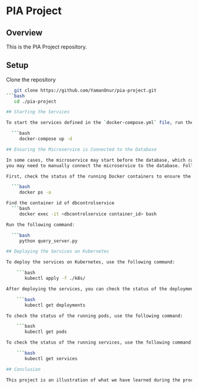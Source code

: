 # PIA Project

## Overview

This is the PIA Project repository.

## Setup

Clone the repository
  ```bash
     git clone https://github.com/YamanOnur/pia-project.git
  ```bash
     cd ./pia-project

## Starting the Services

To start the services defined in the `docker-compose.yml` file, run the following command:

    ```bash
       docker-compose up -d

## Ensuring the Microservice is Connected to the Database

In some cases, the microservice may start before the database, which can cause connection issues. To resolve this, 
you may need to manually connect the microservice to the database. Follow these steps:

First, check the status of the running Docker containers to ensure the database is running:

    ```bash
       docker ps -a

Find the container id of dbcontrolservice
    ```bash
       docker exec -it <dbcontrolservice container_id> bash

Run the following command:

    ```bash
       python query_server.py

## Deploying the Services on Kubernetes

To deploy the services on Kubernetes, use the following command:

      ```bash
         kubectl apply -f ./k8s/

After deploying the services, you can check the status of the deployments with the following command:

      ```bash
         kubectl get deployments

To check the status of the running pods, use the following command:

      ```bash
         kubectl get pods

To check the status of the running services, use the following command:

      ```bash
         kubectl get services

## Conclusion

This project is an illustration of what we have learned during the process and serves as a reference for what we can achieve in the future.

